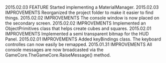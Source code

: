 
2015.02.03	FEATURE			Started implementing a MaterialManager.
2015.02.03	IMPROVEMENTS	Reorganized the project folder to make it easier to find things.
2015.02.02	IMPROVEMENTS	The console window is now placed on the secondary screen.
2015.02.02	IMPROVEMENTS	Implemented an ObjectPrimitives class that helps create cubes and squares.
2015.02.01	IMPROVEMENTS	Implemented a semi transparent bitmap for the HUD Panel.
2015.02.01	IMPROVEMENTS	Added keyBindings class. The keyboard controlles can now easily be remapped.
2015.01.31	IMPROVEMENTS	All console messages are now broadcasted via the GameCore.TheGameCore.RaiseMessage() method.